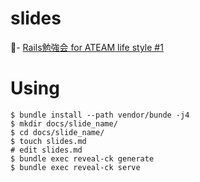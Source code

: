 # slides
- [Rails勉強会 for ATEAM life style #1](https://chimame.github.io/slides/rails_training_for_ateam_1/slides/)

# Using
```
$ bundle install --path vendor/bunde -j4
$ mkdir docs/slide_name/
$ cd docs/slide_name/
$ touch slides.md
# edit slides.md
$ bundle exec reveal-ck generate 
$ bundle exec reveal-ck serve
```
